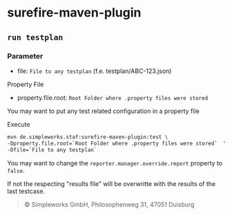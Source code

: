 # surefire-maven-plugin

## `run testplan`

### Parameter

- file: `File to any testplan` (f.e. testplan/ABC-123.json)

Property File
- property.file.root: `Root Folder where .property files were stored`

You may want to put any test related configuration in a property file

Execute
```bash
mvn de.simpleworks.staf:surefire-maven-plugin:test \
-Dproperty.file.root=`Root Folder where .property files were stored`  \
-Dfile=`File to any testplan`
```

You may want to change the `reporter.manager.override.report` property to `false`. 

If not the respecting "results file" will be overwritte with the results 
of the last testcase.

> © Simpleworks GmbH, Philosophenweg 31, 47051 Duisburg